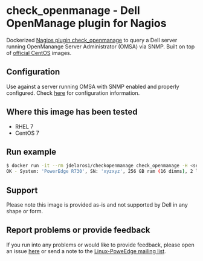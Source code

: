 # check_openmanage - Dell OpenManage plugin for Nagios

Dockerized [Nagios plugin check_openmanage](http://folk.uio.no/trondham/software/check_openmanage.html) to query a Dell server running OpenManange Server Administrator (OMSA) via SNMP. Built on top of [official CentOS](https://registry.hub.docker.com/u/library/centos/) images.

## Configuration

Use against a server running OMSA with SNMP enabled and properly configured. Check [here](https://github.com/jose-delarosa/docker-images/tree/master/openmanage82/snmp) for configuration information.

## Where this image has been tested

  - RHEL 7
  - CentOS 7

## Run example

```bash
$ docker run -it --rm jdelaros1/checkopenmanage check_openmanage -H <server-with-omsa>
OK - System: 'PowerEdge R730', SN: 'xyzxyz', 256 GB ram (16 dimms), 2 logical drives, 8 physical drives
```

## Support

Please note this image is provided as-is and not supported by Dell in any shape or form.

## Report problems or provide feedback

If you run into any problems or would like to provide feedback, please open an issue [here](https://github.com/jose-delarosa/docker-images/issues) or send a note to the [Linux-PoweEdge mailing list](https://lists.us.dell.com/mailman/listinfo/linux-poweredge).
